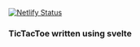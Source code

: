 [![Netlify Status](https://api.netlify.com/api/v1/badges/44899d0a-f6cf-40e5-ad34-e02f0e24dbe6/deploy-status)](https://app.netlify.com/sites/tic-tac-toe-svelte-app/deploys)


### TicTacToe written using svelte